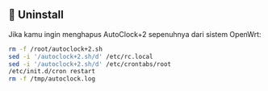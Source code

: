## 🔧 Uninstall
Jika kamu ingin menghapus AutoClock+2 sepenuhnya dari sistem OpenWrt:

```bash
rm -f /root/autoclock+2.sh
sed -i '/autoclock+2.sh/d' /etc/rc.local
sed -i '/autoclock+2.sh/d' /etc/crontabs/root
/etc/init.d/cron restart
rm -f /tmp/autoclock.log
